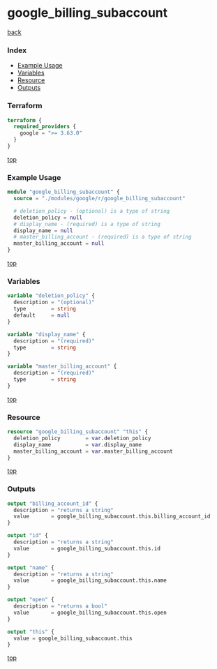 # google_billing_subaccount

[back](../google.md)

### Index

- [Example Usage](#example-usage)
- [Variables](#variables)
- [Resource](#resource)
- [Outputs](#outputs)

### Terraform

```terraform
terraform {
  required_providers {
    google = ">= 3.63.0"
  }
}
```

[top](#index)

### Example Usage

```terraform
module "google_billing_subaccount" {
  source = "./modules/google/r/google_billing_subaccount"

  # deletion_policy - (optional) is a type of string
  deletion_policy = null
  # display_name - (required) is a type of string
  display_name = null
  # master_billing_account - (required) is a type of string
  master_billing_account = null
}
```

[top](#index)

### Variables

```terraform
variable "deletion_policy" {
  description = "(optional)"
  type        = string
  default     = null
}

variable "display_name" {
  description = "(required)"
  type        = string
}

variable "master_billing_account" {
  description = "(required)"
  type        = string
}
```

[top](#index)

### Resource

```terraform
resource "google_billing_subaccount" "this" {
  deletion_policy        = var.deletion_policy
  display_name           = var.display_name
  master_billing_account = var.master_billing_account
}
```

[top](#index)

### Outputs

```terraform
output "billing_account_id" {
  description = "returns a string"
  value       = google_billing_subaccount.this.billing_account_id
}

output "id" {
  description = "returns a string"
  value       = google_billing_subaccount.this.id
}

output "name" {
  description = "returns a string"
  value       = google_billing_subaccount.this.name
}

output "open" {
  description = "returns a bool"
  value       = google_billing_subaccount.this.open
}

output "this" {
  value = google_billing_subaccount.this
}
```

[top](#index)